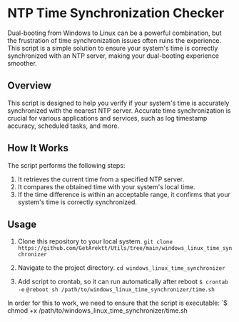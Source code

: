 # NTP Time Synchronization Checker

Dual-booting from Windows to Linux can be a powerful combination, but the frustration of time synchronization issues often ruins the experience. This script is a simple solution to ensure your system's time is correctly synchronized with an NTP server, making your dual-booting experience smoother.

## Overview

This script is designed to help you verify if your system's time is accurately synchronized with the nearest NTP server. Accurate time synchronization is crucial for various applications and services, such as log timestamp accuracy, scheduled tasks, and more.

## How It Works

The script performs the following steps:

1. It retrieves the current time from a specified NTP server.
2. It compares the obtained time with your system's local time.
3. If the time difference is within an acceptable range, it confirms that your system's time is correctly synchronized. 

## Usage
1. Clone this repository to your local system.
`git clone https://github.com/GetArektt/Utils/tree/main/windows_linux_time_synchronizer`

2. Navigate to the project directory.
`cd windows_linux_time_synchronizer`

3. Add script to crontab, so it can run automatically after reboot
`$ crontab -e`
`@reboot sh /path/to/windows_linux_time_synchronizer/time.sh`

In order for this to work, we need to ensure that the script is executable:
`$ chmod +x /path/to/windows_linux_time_synchronizer/time.sh
